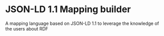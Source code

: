 # JSON-LD 1.1 Mapping builder
A mapping language based on JSON-LD 1.1 to leverage the knowledge of the users about RDF
